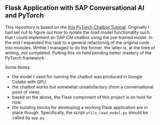 ## Flask Application with SAP Conversational AI and PyTorch

This repository is based on the [this PyTorch Chatbot Tutorial](https://pytorch.org/tutorials/beginner/chatbot_tutorial.html).
Originally I had set out to figure out how to isolate the *load model* functionality such that I could 
implement an SAP CAI chatbot using the pre-trained model. In the end I expanded this task to a general
refactoring of the original code into modules. WHhle I managed to do the former, the latter is, at the 
time of writing, not completed. Putting this on hold pending better mastery of the PyTorch framework.

Some Notes:

* the model I used for running the chatbot was produced in Google Colabs with GPU.
* the chatbot works but somewhat unsatisfactory (from a conversational point of view).
* based on the above, the Flask component of this project is on hold for now. 
* the building blocks for developing a working Flask application are in place though. Specifically, 
the script `utils_load_model.py` should be called by `app.py`. 
 

 